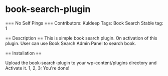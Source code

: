 # book-search-plugin

=== No Self Pings ===
Contributors: Kuldeep
Tags: Book Search 
Stable tag: 1

== Description ==
This is simple book search plugin. On activation of this plugin. User can use Book Search Admin Panel to search book. 


== Installation ==

Upload the book-search-plugin to your wp-content/plugins directory and Activate it.
1, 2, 3: You're done!

